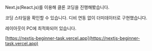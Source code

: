 Next.js(React.js)를 이용해 클론 코딩을 진행해봤습니다.

코딩 스타일을 확인할 수 있습니다. 디비 연동 없이 더미데이터로 구현했습니다.

레이아웃이 PC에 최적화되어 있습니다.

[https://nextjs-beginner-task.vercel.app](https://nextjs-beginner-task.vercel.app)
